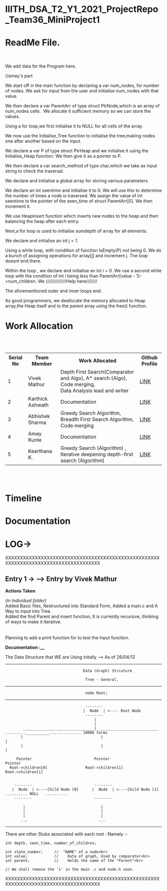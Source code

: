 # IIITH_DSA_T2_Y1_2021_ProjectRepo_Team36_MiniProject1


<h1><b>ReadMe File. </b></h1>


<br>

We add data for the Program here. <br>








//amey's part

We start off in the main function by declaring a var num_nodes, for number of nodes. We ask for input from the user and initialise num_nodes with that value.

We then declare a var ParentArr of type struct PtrNode,which is an array of num_nodes cells . We allocate it sufficient memory so we can store the values.

Using a for loop,we first initialise it to NULL for all cells of the array.

We now use the Initialise_Tree function to initialise the tree,making nodes one after another based on the input.

We declare a var P of type struct PtrHeap and we initialise it using the Initialise_Heap function. We then give it as a pointer to P.

We then declare a var search_method of type char,which we take as input string to check the traversal.

We declare and initialise a global array for storing various parameters.

We declare an int seentime and initialise it to 0. We will use this to determine the number of times a node is traversed. We assign the value of int seentime to the pointer of the seen_time of struct ParentArr[0]. We then increment it.

We use HeapInsert function which inserts new nodes to the heap and then balancing the heap after each entry. 

Next,a for loop is used to initialise sumdepth of array for all elements.

We declare and initialise an int j = 1.

Using a while loop, with condition of function IsEmpty(P) not being 0. We do a bunch of assigning operations for array[j] and increment j.
The loop doesnt end there.

Within the loop , we declare and initialise an int i = 0.
We use a second while loop with the condition of int i being less than ParentArr[value - 1]->num_children. We /////////////Help here///////

The aforementioned outer and inner loops end.

As good programmers, we deallocate the memory allocated to Heap array,the Heap itself and to the parent array using the free() function.













<h1>Work Allocation</h1>
<br><br>
<table>
  <tr>
    <th>Serial No</th>
    <th>Team Member</th>
    <th>Work Allocated</th>  
    <th>Github Profile</th>
  </tr>
  <tr>
    <td>1</td>
    <td>Vivek Mathur</td>
    <td>Depth First Search(Comparator and Algo), A* search (Algo), Code merging, <br> Data Analysis lead and writer</td>
    <td> <a href="https://github.com/Grimoors">LINK</a></td>
  </tr>
  <tr>
    <td>2</td>
    <td>Karthick Ashwath</td>
    <td>Documentation</td>
    <td> <a href="https://github.com/KarthickAshwath">LINK</a></td>
  </tr>
  <tr>
    <td>3</td>
    <td>Abhishek Sharma</td>
    <td>Greedy Search Algorithm, Breadth First Search Algorithm, Code merging</td>
    <td> <a href="https://github.com/Abhi7410">LINK</a></td>
  </tr>
  <tr>
    <td>4</td>
    <td>Amey Kunte</td>
    <td>Documentation</td>
    <td> <a href="https://github.com/ameykun">LINK</a></td>
    
  </tr>
  <tr>
    <td>5</td>
    <td>Keerthana K.</td>
    <td>Greedy Search (Algorithm) , Iterative deepening depth-first search (Algorithm) </td>
    <td> <a href="https://github.com/keerthana747">LINK</a></td>
  </tr>

</table>
<br><br>

<h1>Timeline</h1>


<h1>Documentation</h1>


<h1>LOG-></h1>

XXXXXXXXXXXXXXXXXXXXXXXXXXXXXXXXXXXXXXXXXXXXXXXXXXXXXXXXXXXXXXXXXXXXXXXXXXXXXXXXXXXX

<h2>Entry 1 ->   --> Entry by Vivek Mathur</h2>

<b>Actions Taken</b>

<i>(in Individual folder)</i><br>
Added Basic files, Restructured into Standard Form, Added a main.c and A Way to input into Tree.<br>
Added the find Parent and insert function, It is currently recursive, thinking of ways to make it iterative.<br>
<br>
<br>
Planning to add a print function for to test the Input function.

<b>Documentation :__</b>


The Data Structure that WE are Using initally --> As of 26/04/12<br>
______________________________________________________________________________________________________________________________________

                                       Data (Graph) Strcuture
                                        
                                        Tree - General, 
                                        
______________________________________________________________________________________________________________________________________

                                        node Root;
______________________________________________________________________________________________________________________________________                                        
                                        
                                        
                                        --------
                                       |  Node  | <---- Root Node
                                        --------
                                            |
                                            |
            ________________________________|____________________________    .........___________.............. 10000 terms
           |                                   |                                          |
           |                                   |                                          |
         
         Pointer                            Pointer                                     Pointer
      Root->children[0]                 Root->children[1]                           Root->children[i]
           
           
        --------                            --------  
       |  Node  | <----Child Node [0]      |  Node  | <----Child Node [1]     .......... NULL   .......... 
        --------                            --------
        
            |                                  |
            |                                  |
            |                                  |
           ...                                ...
           
           
______________________________________________________________________________________________________________________________________           
        
   
   There are other Stubs associated with each root : Namely :-<br>

    
    
    int depth, seen_time, number_of_children;
    
    int state_number;     //  "NAME" of a node<br>
    int value;            //    Data of graph, Used by comparator<br>
    int parent;           //    Holds the name of the "Parent"<br>
    
    // We shall remove the 'i' in the main .c and node.h soon.
    
XXXXXXXXXXXXXXXXXXXXXXXXXXXXXXXXXXXXXXXXXXXXXXXXXXXXXXXXXXXXXXXXXXXXXXXXXXXXXXXXXXXX 
        
        
